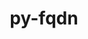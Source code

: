 ---
title: "py-fqdn"
layout: cache
categories: [package, develop]
meta: {"compilers": ["gcc@=11.1.0", "gcc@=11.4.0", "gcc@=9.4.0", "oneapi@=2024.2.1"], "num_specs": 43, "num_specs_by_stack": {"data-vis-sdk": 8, "e4s": 8, "e4s-neoverse-v2": 8, "e4s-neoverse_v1": 2, "e4s-oneapi": 16, "e4s-power": 1, "root": 43}, "oss": ["ubuntu20.04", "ubuntu22.04"], "platforms": ["linux"], "stacks": ["data-vis-sdk", "e4s", "e4s-neoverse-v2", "e4s-neoverse_v1", "e4s-oneapi", "e4s-power", "root"], "targets": ["neoverse_v1", "neoverse_v2", "ppc64le", "x86_64_v3"], "versions": ["1.5.1"]}
spec_details: [{"compiler": "gcc@=11.1.0", "hash": "55d3abrngvfzrt3e5fmk7p44gs5bp3yy", "os": "ubuntu20.04", "platform": "linux", "size": "-", "stacks": ["data-vis-sdk", "root"], "target": "x86_64_v3", "variants": ["build_system=python_pip"], "versions": ["1.5.1"]}, {"compiler": "oneapi@=2024.2.1", "hash": "5ixslplos26a4tbrwzmm65w6jgvqioox", "os": "ubuntu22.04", "platform": "linux", "size": "-", "stacks": ["e4s-oneapi", "root"], "target": "x86_64_v3", "variants": ["build_system=python_pip"], "versions": ["1.5.1"]}, {"compiler": "oneapi@=2024.2.1", "hash": "6wprlydi3giamww6b2z5vyi6rojfq36r", "os": "ubuntu22.04", "platform": "linux", "size": "-", "stacks": ["e4s-oneapi", "root"], "target": "x86_64_v3", "variants": ["build_system=python_pip"], "versions": ["1.5.1"]}, {"compiler": "gcc@=9.4.0", "hash": "7wfotb7vxgbkyqmvko2mowt4p4ns6h5d", "os": "ubuntu20.04", "platform": "linux", "size": "-", "stacks": ["e4s-power", "root"], "target": "ppc64le", "variants": ["build_system=python_pip"], "versions": ["1.5.1"]}, {"compiler": "oneapi@=2024.2.1", "hash": "awr7j7ebgftgvipxk33yzsatv3a2aybs", "os": "ubuntu22.04", "platform": "linux", "size": "-", "stacks": ["e4s-oneapi", "root"], "target": "x86_64_v3", "variants": ["build_system=python_pip"], "versions": ["1.5.1"]}, {"compiler": "oneapi@=2024.2.1", "hash": "bfvay4zyexqkoffvpjk7lpnxyuu7pktq", "os": "ubuntu22.04", "platform": "linux", "size": "-", "stacks": ["e4s-oneapi", "root"], "target": "x86_64_v3", "variants": ["build_system=python_pip"], "versions": ["1.5.1"]}, {"compiler": "oneapi@=2024.2.1", "hash": "c2627sgokpgy5uxrxermfifa7fluw7u3", "os": "ubuntu22.04", "platform": "linux", "size": "-", "stacks": ["e4s-oneapi", "root"], "target": "x86_64_v3", "variants": ["build_system=python_pip"], "versions": ["1.5.1"]}, {"compiler": "gcc@=11.4.0", "hash": "c2mvew4s6pwmx3bduuernja2qtoysypa", "os": "ubuntu22.04", "platform": "linux", "size": "-", "stacks": ["e4s", "root"], "target": "x86_64_v3", "variants": ["build_system=python_pip"], "versions": ["1.5.1"]}, {"compiler": "gcc@=11.1.0", "hash": "camfdwnkhzckkbbveqd4szpiyokgrvso", "os": "ubuntu20.04", "platform": "linux", "size": "-", "stacks": ["data-vis-sdk", "root"], "target": "x86_64_v3", "variants": ["build_system=python_pip"], "versions": ["1.5.1"]}, {"compiler": "gcc@=11.1.0", "hash": "cblx4uavyw5ah2lpbmjdsarzvjkpezbh", "os": "ubuntu20.04", "platform": "linux", "size": "-", "stacks": ["data-vis-sdk", "root"], "target": "x86_64_v3", "variants": ["build_system=python_pip"], "versions": ["1.5.1"]}, {"compiler": "gcc@=11.1.0", "hash": "cjvjxwsf65xlgb5dso5zrd3cqqdhwiwn", "os": "ubuntu20.04", "platform": "linux", "size": "-", "stacks": ["data-vis-sdk", "root"], "target": "x86_64_v3", "variants": ["build_system=python_pip"], "versions": ["1.5.1"]}, {"compiler": "gcc@=11.4.0", "hash": "cvmehhwu4whjfmbshk7ranywdzhhpl3l", "os": "ubuntu22.04", "platform": "linux", "size": "-", "stacks": ["e4s-neoverse-v2", "root"], "target": "neoverse_v2", "variants": ["build_system=python_pip"], "versions": ["1.5.1"]}, {"compiler": "oneapi@=2024.2.1", "hash": "diglw2ompqebk737zk7tnwelwvk4g2nj", "os": "ubuntu22.04", "platform": "linux", "size": "-", "stacks": ["e4s-oneapi", "root"], "target": "x86_64_v3", "variants": ["build_system=python_pip"], "versions": ["1.5.1"]}, {"compiler": "gcc@=11.4.0", "hash": "eci6mdvebuhy6bgxp4xgbof4iv36tr3n", "os": "ubuntu22.04", "platform": "linux", "size": "-", "stacks": ["e4s-neoverse-v2", "root"], "target": "neoverse_v2", "variants": ["build_system=python_pip"], "versions": ["1.5.1"]}, {"compiler": "oneapi@=2024.2.1", "hash": "ehtwphbshby7wmw2j2fidsdurffp5r4v", "os": "ubuntu22.04", "platform": "linux", "size": "-", "stacks": ["e4s-oneapi", "root"], "target": "x86_64_v3", "variants": ["build_system=python_pip"], "versions": ["1.5.1"]}, {"compiler": "gcc@=11.4.0", "hash": "ernnso5n26eootvjfg75dtvmrek357f7", "os": "ubuntu22.04", "platform": "linux", "size": "-", "stacks": ["e4s-neoverse-v2", "root"], "target": "neoverse_v2", "variants": ["build_system=python_pip"], "versions": ["1.5.1"]}, {"compiler": "gcc@=11.4.0", "hash": "ey7ihw4mru6gd2pppytqrxthycmsmz7d", "os": "ubuntu22.04", "platform": "linux", "size": "-", "stacks": ["e4s", "root"], "target": "x86_64_v3", "variants": ["build_system=python_pip"], "versions": ["1.5.1"]}, {"compiler": "gcc@=11.4.0", "hash": "i5qrff4spe6ldumzrzsvq4enqtrjqwbr", "os": "ubuntu22.04", "platform": "linux", "size": "-", "stacks": ["e4s", "root"], "target": "x86_64_v3", "variants": ["build_system=python_pip"], "versions": ["1.5.1"]}, {"compiler": "gcc@=11.4.0", "hash": "isflzpojmurevacx7tkxrvd7xnkqqa67", "os": "ubuntu22.04", "platform": "linux", "size": "-", "stacks": ["e4s-neoverse-v2", "root"], "target": "neoverse_v2", "variants": ["build_system=python_pip"], "versions": ["1.5.1"]}, {"compiler": "oneapi@=2024.2.1", "hash": "krykqwitvwjnk26gl7v4oy6guvwo34b4", "os": "ubuntu22.04", "platform": "linux", "size": "-", "stacks": ["e4s-oneapi", "root"], "target": "x86_64_v3", "variants": ["build_system=python_pip"], "versions": ["1.5.1"]}, {"compiler": "oneapi@=2024.2.1", "hash": "kwl5rqin6k7t6thzmjefcvdlm2y57z3u", "os": "ubuntu22.04", "platform": "linux", "size": "-", "stacks": ["e4s-oneapi", "root"], "target": "x86_64_v3", "variants": ["build_system=python_pip"], "versions": ["1.5.1"]}, {"compiler": "gcc@=11.4.0", "hash": "llsl2ek6q7f3kd4fb5bmdheshq5ynvjh", "os": "ubuntu22.04", "platform": "linux", "size": "-", "stacks": ["e4s-neoverse-v2", "root"], "target": "neoverse_v2", "variants": ["build_system=python_pip"], "versions": ["1.5.1"]}, {"compiler": "gcc@=11.4.0", "hash": "lmtqfhaia7ga4qxqgttodml62atbmypa", "os": "ubuntu22.04", "platform": "linux", "size": "-", "stacks": ["e4s-neoverse_v1", "root"], "target": "neoverse_v1", "variants": ["build_system=python_pip"], "versions": ["1.5.1"]}, {"compiler": "gcc@=11.4.0", "hash": "lnuos77suvfh2bbnhdhb4ag6b675if6q", "os": "ubuntu22.04", "platform": "linux", "size": "-", "stacks": ["e4s-neoverse-v2", "root"], "target": "neoverse_v2", "variants": ["build_system=python_pip"], "versions": ["1.5.1"]}, {"compiler": "gcc@=11.4.0", "hash": "mmrz5komdthctminkeueamzvju3miea3", "os": "ubuntu22.04", "platform": "linux", "size": "-", "stacks": ["e4s-neoverse-v2", "root"], "target": "neoverse_v2", "variants": ["build_system=python_pip"], "versions": ["1.5.1"]}, {"compiler": "oneapi@=2024.2.1", "hash": "pmuli4wey3my7typdmya7yfmxqdajuky", "os": "ubuntu22.04", "platform": "linux", "size": "-", "stacks": ["e4s-oneapi", "root"], "target": "x86_64_v3", "variants": ["build_system=python_pip"], "versions": ["1.5.1"]}, {"compiler": "gcc@=11.4.0", "hash": "q26dmutdf674favb5euwdrgbeyfjigv7", "os": "ubuntu22.04", "platform": "linux", "size": "-", "stacks": ["e4s", "root"], "target": "x86_64_v3", "variants": ["build_system=python_pip"], "versions": ["1.5.1"]}, {"compiler": "oneapi@=2024.2.1", "hash": "qdzozu7hvkutnugqj3coeet7ugcdmbor", "os": "ubuntu22.04", "platform": "linux", "size": "-", "stacks": ["e4s-oneapi", "root"], "target": "x86_64_v3", "variants": ["build_system=python_pip"], "versions": ["1.5.1"]}, {"compiler": "gcc@=11.4.0", "hash": "qy66tp2xsqbr243x5e2kylpqjb5ly3rk", "os": "ubuntu22.04", "platform": "linux", "size": "-", "stacks": ["e4s", "root"], "target": "x86_64_v3", "variants": ["build_system=python_pip"], "versions": ["1.5.1"]}, {"compiler": "gcc@=11.4.0", "hash": "t7xykoumuwbluquuicgjwveerpvauvjp", "os": "ubuntu22.04", "platform": "linux", "size": "-", "stacks": ["e4s", "root"], "target": "x86_64_v3", "variants": ["build_system=python_pip"], "versions": ["1.5.1"]}, {"compiler": "gcc@=11.1.0", "hash": "taqxlkhwoyac37bfg5kkvmi3ox3vslqk", "os": "ubuntu20.04", "platform": "linux", "size": "-", "stacks": ["data-vis-sdk", "root"], "target": "x86_64_v3", "variants": ["build_system=python_pip"], "versions": ["1.5.1"]}, {"compiler": "oneapi@=2024.2.1", "hash": "upg2eztw23akqjcn5kg6tk4ls4byl7l4", "os": "ubuntu22.04", "platform": "linux", "size": "-", "stacks": ["e4s-oneapi", "root"], "target": "x86_64_v3", "variants": ["build_system=python_pip"], "versions": ["1.5.1"]}, {"compiler": "oneapi@=2024.2.1", "hash": "utoniwzepymphh3lrlj4v7jrncyiy24d", "os": "ubuntu22.04", "platform": "linux", "size": "-", "stacks": ["e4s-oneapi", "root"], "target": "x86_64_v3", "variants": ["build_system=python_pip"], "versions": ["1.5.1"]}, {"compiler": "gcc@=11.1.0", "hash": "vaf6adzusih6o54vijsiqjeunxseds5n", "os": "ubuntu20.04", "platform": "linux", "size": "-", "stacks": ["data-vis-sdk", "root"], "target": "x86_64_v3", "variants": ["build_system=python_pip"], "versions": ["1.5.1"]}, {"compiler": "gcc@=11.1.0", "hash": "vxhuernjebr36okwkdvgbswdvtt4vr2c", "os": "ubuntu20.04", "platform": "linux", "size": "-", "stacks": ["data-vis-sdk", "root"], "target": "x86_64_v3", "variants": ["build_system=python_pip"], "versions": ["1.5.1"]}, {"compiler": "gcc@=11.4.0", "hash": "w3y62nuapbfzxmghmixtfb2tgncgqsyi", "os": "ubuntu22.04", "platform": "linux", "size": "-", "stacks": ["e4s-neoverse_v1", "root"], "target": "neoverse_v1", "variants": ["build_system=python_pip"], "versions": ["1.5.1"]}, {"compiler": "gcc@=11.4.0", "hash": "w7k3fywitl2d6wiuscq3k5acanz3r4in", "os": "ubuntu22.04", "platform": "linux", "size": "-", "stacks": ["e4s-neoverse-v2", "root"], "target": "neoverse_v2", "variants": ["build_system=python_pip"], "versions": ["1.5.1"]}, {"compiler": "oneapi@=2024.2.1", "hash": "woqejbijxwi4ke6rx5626cks7pvrxwcv", "os": "ubuntu22.04", "platform": "linux", "size": "-", "stacks": ["e4s-oneapi", "root"], "target": "x86_64_v3", "variants": ["build_system=python_pip"], "versions": ["1.5.1"]}, {"compiler": "oneapi@=2024.2.1", "hash": "x3m6tqe27j3fon2jhdeip5bn45kfufpb", "os": "ubuntu22.04", "platform": "linux", "size": "-", "stacks": ["e4s-oneapi", "root"], "target": "x86_64_v3", "variants": ["build_system=python_pip"], "versions": ["1.5.1"]}, {"compiler": "oneapi@=2024.2.1", "hash": "xuujbubvrugxqd27da6ekazjgsck3dgu", "os": "ubuntu22.04", "platform": "linux", "size": "-", "stacks": ["e4s-oneapi", "root"], "target": "x86_64_v3", "variants": ["build_system=python_pip"], "versions": ["1.5.1"]}, {"compiler": "gcc@=11.4.0", "hash": "ys4alqvntgf4t4f57c45vfx7tyrut4xy", "os": "ubuntu22.04", "platform": "linux", "size": "-", "stacks": ["e4s", "root"], "target": "x86_64_v3", "variants": ["build_system=python_pip"], "versions": ["1.5.1"]}, {"compiler": "gcc@=11.1.0", "hash": "yxv2isgnht3g5emthswmt2i2bkvdgeii", "os": "ubuntu20.04", "platform": "linux", "size": "-", "stacks": ["data-vis-sdk", "root"], "target": "x86_64_v3", "variants": ["build_system=python_pip"], "versions": ["1.5.1"]}, {"compiler": "gcc@=11.4.0", "hash": "zkgognsm6cfkeayz6v4ul3fdrio2vtxp", "os": "ubuntu22.04", "platform": "linux", "size": "-", "stacks": ["e4s", "root"], "target": "x86_64_v3", "variants": ["build_system=python_pip"], "versions": ["1.5.1"]}]
---